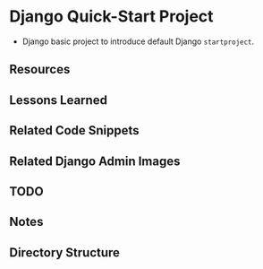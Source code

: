 # Django Quick-Start Project

* Django basic project to introduce default Django `startproject`.

## Resources

## Lessons Learned

## Related Code Snippets

## Related Django Admin Images

## TODO

## Notes

## Directory Structure
